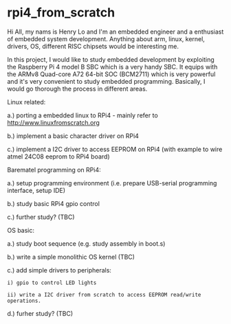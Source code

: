 # rpi4_from_scratch

Hi All, my nams is Henry Lo and I'm an embedded engineer and a enthusiast of embedded system development. Anything about arm, linux, kernel, drivers, OS, different RISC chipsets would be interesting me.

In this project, I would like to study embedded development by exploiting the Raspberry Pi 4 model B SBC which is a very handy SBC. It equips with the ARMv8 Quad-core A72 64-bit SOC (BCM2711) which is very powerful and it's very convenient to study embedded programming. Basically, I would go thorough the process in different areas.

Linux related:

a.) porting a embedded linux to RPi4 - mainly refer to http://www.linuxfromscratch.org

b.) implement a basic character driver on RPi4

c.) implement a I2C driver to access EEPROM on RPi4 (with example to wire atmel 24C08 eeprom to RPi4 board)


Barematel programming on RPi4:

a.) setup programming environment (i.e. prepare USB-serial programming interface, setup IDE)

b.) study basic RPi4 gpio control

c.) further study? (TBC)


OS basic:

a.) study boot sequence (e.g. study assembly in boot.s)

b.) write a simple monolithic OS kernel (TBC)

c.) add simple drivers to peripherals:
    
    i) gpio to control LED lights
    
    ii) write a I2C driver from scratch to access EEPROM read/write operations.

d.) furher study? (TBC)
